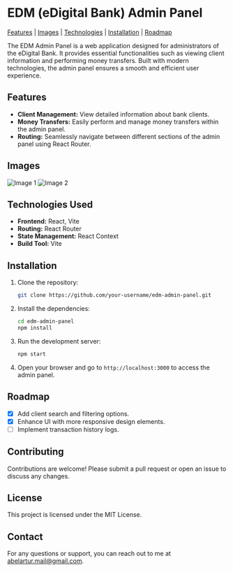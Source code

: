 
# EDM (eDigital Bank) Admin Panel

[Features](#features) | [Images](#images) | [Technologies](#technologies) | [Installation](#installation) | [Roadmap](#roadmap)

The EDM Admin Panel is a web application designed for administrators of the eDigital Bank. It provides essential functionalities such as viewing client information and performing money transfers. Built with modern technologies, the admin panel ensures a smooth and efficient user experience.

<a name="features"></a>
## Features

- **Client Management:** View detailed information about bank clients.
- **Money Transfers:** Easily perform and manage money transfers within the admin panel.
- **Routing:** Seamlessly navigate between different sections of the admin panel using React Router.

<a name="images"></a>
## Images

![Image 1](path/to/your/image1.png)
![Image 2](path/to/your/image2.png)

<a name="technologies"></a>
## Technologies Used

- **Frontend:** React, Vite
- **Routing:** React Router
- **State Management:** React Context
- **Build Tool:** Vite

<a name="installation"></a>
## Installation

1. Clone the repository:

   ```bash
   git clone https://github.com/your-username/edm-admin-panel.git
   ```

2. Install the dependencies:

   ```bash
   cd edm-admin-panel
   npm install
   ```

3. Run the development server:

   ```bash
   npm start
   ```

4. Open your browser and go to `http://localhost:3000` to access the admin panel.

<a name="roadmap"></a>
## Roadmap

- [x] Add client search and filtering options.
- [x] Enhance UI with more responsive design elements.
- [ ] Implement transaction history logs.

## Contributing

Contributions are welcome! Please submit a pull request or open an issue to discuss any changes.

## License

This project is licensed under the MIT License.

## Contact

For any questions or support, you can reach out to me at [abelartur.mail@gmail.com](mailto:abelartur.mail@gmail.com).
